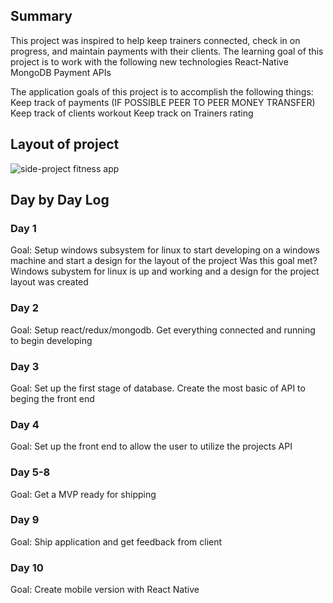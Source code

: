 ## Summary
This project was inspired to help keep trainers connected, check in on progress, and maintain payments with their clients.
The learning goal of this project is to work with the following new technologies
React-Native
MongoDB
Payment APIs

The application goals of this project is to accomplish the following things:
Keep track of payments
(IF POSSIBLE PEER TO PEER MONEY TRANSFER)
Keep track of clients workout
Keep track on Trainers rating

## Layout of project
![side-project fitness app](https://user-images.githubusercontent.com/40606399/108409886-bd7d5a80-71f4-11eb-9607-87e33079dd68.png)


## Day by Day Log
### Day 1
Goal: Setup windows subsystem for linux to start developing on a windows machine and start a design for the layout of the project
Was this goal met? Windows subystem for linux is up and working and a design for the project layout was created

### Day 2
Goal: Setup react/redux/mongodb. Get everything connected and running to begin developing

### Day 3
Goal: Set up the first stage of database. Create the most basic of API to beging the front end


### Day 4
Goal: Set up the front end to allow the user to utilize the projects API


### Day 5-8
Goal: Get a MVP ready for shipping

### Day 9
Goal: Ship application and get feedback from client

### Day 10
Goal: Create mobile version  with React Native
